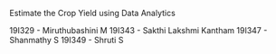 Estimate the Crop Yield using Data Analytics

19I329 - Miruthubashini M
19I343 - Sakthi Lakshmi Kantham
19I347 - Shanmathy S
19I349 - Shruti S

